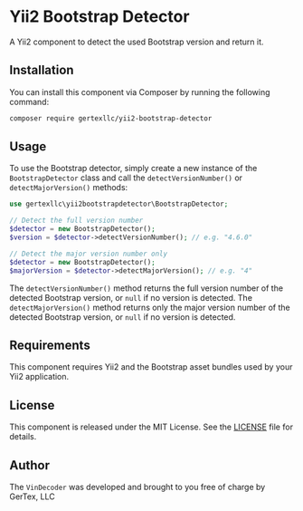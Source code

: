 # Yii2 Bootstrap Detector

A Yii2 component to detect the used Bootstrap version and return it.

## Installation

You can install this component via Composer by running the following command:

```bash
composer require gertexllc/yii2-bootstrap-detector
```

## Usage

To use the Bootstrap detector, simply create a new instance of the `BootstrapDetector` class and call the `detectVersionNumber()` or `detectMajorVersion()` methods:

```php
use gertexllc\yii2bootstrapdetector\BootstrapDetector;

// Detect the full version number
$detector = new BootstrapDetector();
$version = $detector->detectVersionNumber(); // e.g. "4.6.0"

// Detect the major version number only
$detector = new BootstrapDetector();
$majorVersion = $detector->detectMajorVersion(); // e.g. "4"
```

The `detectVersionNumber()` method returns the full version number of the detected Bootstrap version, or `null` if no version is detected. The `detectMajorVersion()` method returns only the major version number of the detected Bootstrap version, or `null` if no version is detected.

## Requirements

This component requires Yii2 and the Bootstrap asset bundles used by your Yii2 application.

## License

This component is released under the MIT License. See the [LICENSE](LICENSE) file for details.

## Author

The `VinDecoder` was developed and brought to you free of charge by GerTex, LLC